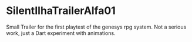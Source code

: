 SilentIlhaTrailerAlfa01
=======================

Small Trailer for the first playtest of the genesys rpg system. Not a serious work, just a Dart experiment with animations.
